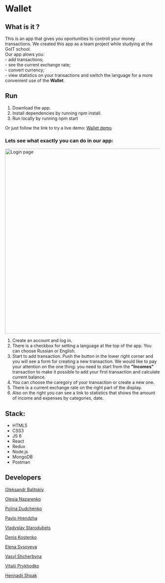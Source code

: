 <h1>Wallet</h1>
<h2>What is it ?</h2>
<p>This is an app that gives you oportunities to controll your money transactions. We created this app as a team project while studying at the GoIT school. <br>Our app alows you:
<br>- add transactions; <br>- see the current exchange rate; <br>- convert currency; <br>- view statistics on your transactions and switch the language for a more convenient use of the <b>Wallet</b>.</p>
<p></p>
<p></p>

<h2>Run</h2>
<ol>
 <li>Download the app. </li>
 <li>Install dependencies by running npm install.</li>
 <li>Run locally by running npm start</li>
</ol>
<p>Or just follow the link to try a live demo: <a href="https://kdv-wallet-project.netlify.app/">Wallet demo</a></p>
<h3>Lets see what exactly you can do in our app:</h3>
<img src="https://user-images.githubusercontent.com/80903117/170730083-a66cb74c-dfe4-4b3d-b924-299bff42b8c4.gif" alt="Login page" width="600"/>
<ol>
 <li>Create an account and log in.</li>
 <li>There is a checkbox for setting a language at the top of the app. You can choose Russian or English.</li>
 <li>Start to add transaction. Push the button in the lower right corner and you will see a form for creating a new transaction. We would like to pay your attention on the one thing: you need to start from the <b>"Incomes"</b> transaction to make it possible to add your first transaction and calculate current balance. </li>
 <li>You can choose the caregory of your transaction or create a new one.</li>
 <li>There is a current exchange rate on the right part of the display.</li>
 <li>Also on the right you can see a link to statistics that shows the amount of income and expenses by categories, date.</li>
</ol>

<h2>Stack:</h2>
<ul>
  <li>HTML5</li>
  <li>CSS3</li>
  <li>JS 6</li>
  <li>React</li>
  <li>Redux</li>
  <li>Node.js</li>
  <li>MongoDB</li>
  <li>Postman</li>
</ul>

<h2>Developers</h2>
<p><a href="https://github.com/popingalov">Oleksandr Balitskiy</a></p>
<p><a href="https://github.com/OlesiaNazarenko">Olesia Nazarenko</a></p>
<p><a href="https://github.com/polinadudchenko">Polina Dudchenko</a></p>
<p><a href="https://github.com/hrendzha">Pavlo Hrendzha</a></p>
<p><a href="https://github.com/Vlad-Star91">Vladyslav Starodubets</a></p>
<p><a href="https://github.com/DenisK0s">Denis Kostenko</a></p>
<p><a href="https://github.com/EleonaS">Elena Sysoyeva</a></p>
<p><a href="https://github.com/VasylShcherbyna">Vasyl Shcherbyna</a></p>
<p><a href="https://github.com/VitaliiPrykhodko">Vitalii Prykhodko</a></p>
<p><a href="https://github.com/GennadiyShpak">Hennadii Shpak</a></p>
